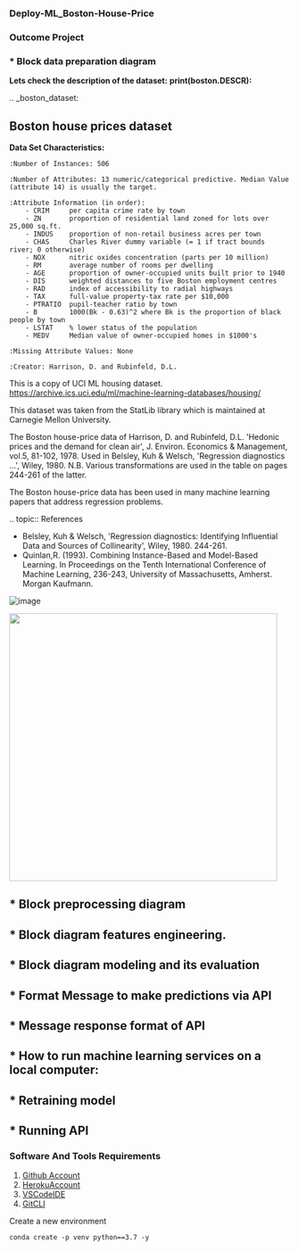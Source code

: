 ### Deploy-ML_Boston-House-Price

### Outcome Project
### * Block data preparation diagram

**Lets check the description of the dataset:**
**print(boston.DESCR):**

.. _boston_dataset:

Boston house prices dataset
---------------------------

**Data Set Characteristics:**  

    :Number of Instances: 506 

    :Number of Attributes: 13 numeric/categorical predictive. Median Value (attribute 14) is usually the target.

    :Attribute Information (in order):
        - CRIM     per capita crime rate by town
        - ZN       proportion of residential land zoned for lots over 25,000 sq.ft.
        - INDUS    proportion of non-retail business acres per town
        - CHAS     Charles River dummy variable (= 1 if tract bounds river; 0 otherwise)
        - NOX      nitric oxides concentration (parts per 10 million)
        - RM       average number of rooms per dwelling
        - AGE      proportion of owner-occupied units built prior to 1940
        - DIS      weighted distances to five Boston employment centres
        - RAD      index of accessibility to radial highways
        - TAX      full-value property-tax rate per $10,000
        - PTRATIO  pupil-teacher ratio by town
        - B        1000(Bk - 0.63)^2 where Bk is the proportion of black people by town
        - LSTAT    % lower status of the population
        - MEDV     Median value of owner-occupied homes in $1000's

    :Missing Attribute Values: None

    :Creator: Harrison, D. and Rubinfeld, D.L.

This is a copy of UCI ML housing dataset.
https://archive.ics.uci.edu/ml/machine-learning-databases/housing/


This dataset was taken from the StatLib library which is maintained at Carnegie Mellon University.

The Boston house-price data of Harrison, D. and Rubinfeld, D.L. 'Hedonic
prices and the demand for clean air', J. Environ. Economics & Management,
vol.5, 81-102, 1978.   Used in Belsley, Kuh & Welsch, 'Regression diagnostics
...', Wiley, 1980.   N.B. Various transformations are used in the table on
pages 244-261 of the latter.

The Boston house-price data has been used in many machine learning papers that address regression
problems.   
     
.. topic:: References

   - Belsley, Kuh & Welsch, 'Regression diagnostics: Identifying Influential Data and Sources of Collinearity', Wiley, 1980. 244-261.
   - Quinlan,R. (1993). Combining Instance-Based and Model-Based Learning. In Proceedings on the Tenth International Conference of Machine Learning, 236-243, University of Massachusetts, Amherst. Morgan Kaufmann.

![image](https://user-images.githubusercontent.com/103234274/204531631-7fbbc5ac-45f4-4e09-8146-c1539277b96b.png)



<img width="480" src="https://user-images.githubusercontent.com/14181114/131140417-38d2e647-8316-41d5-9b81-583ecd2668a0.png">

## * Block preprocessing diagram


## * Block diagram features engineering.


## * Block diagram modeling and its evaluation


## * Format Message to make predictions via API


## * Message response format of API


## * How to run machine learning services on a local computer:
  ## * Retraining model
  
  
  ## * Running API


### Software And Tools Requirements

1. [Github Account](https://github.com)
2. [HerokuAccount](https://heroku.com)
3. [VSCodeIDE](https://code.visualstudio.com/)
4. [GitCLI](https://git-scm.com/book/en/v2/Getting-Started-The-Command-Line)

Create a new environment

```
conda create -p venv python==3.7 -y
```
